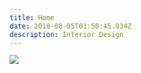 ```yaml
---
title: Home
date: 2018-08-05T01:50:45.034Z
description: Interior Design
---
```

![](/img/purplehall.jpg)

